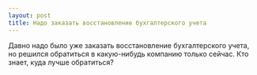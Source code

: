 ```yaml
---
layout: post 
title: Надо заказать восстановление бухгалтерского учета 
--- 
```

Давно надо было уже заказать восстановление бухгалтерского учета, но решился обратиться в какую-нибудь компанию только сейчас. Кто знает, куда лучше обратиться?
